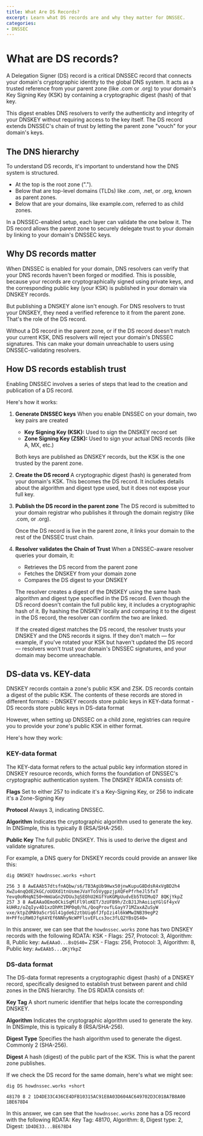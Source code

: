 ```yaml
---
title: What Are DS Records?
excerpt: Learn what DS records are and why they matter for DNSSEC.
categories:
- DNSSEC
---
```


# What are DS records?

A Delegation Signer (DS) record is a critical DNSSEC record that connects your domain's cryptographic identity to the global DNS system. It acts as a trusted reference from your parent zone (like .com or .org) to your domain's Key Signing Key (KSK) by containing a cryptographic digest (hash) of that key.

This digest enables DNS resolvers to verify the authenticity and integrity of your DNSKEY without requiring access to the key itself. The DS record extends DNSSEC's chain of trust by letting the parent zone "vouch" for your domain's keys.

## The DNS hierarchy

To understand DS records, it's important to understand how the DNS system is structured.

- At the top is the root zone (".").
- Below that are top-level domains (TLDs) like .com, .net, or .org, known as parent zones.
- Below that are your domains, like example.com, referred to as child zones.

In a DNSSEC-enabled setup, each layer can validate the one below it. The DS record allows the parent zone to securely delegate trust to your domain by linking to your domain's DNSSEC keys.

## Why DS records matter

When DNSSEC is enabled for your domain, DNS resolvers can verify that your DNS records haven't been forged or modified. This is possible, because your records are cryptographically signed using private keys, and the corresponding public key (your KSK) is published in your domain via DNSKEY records.

But publishing a DNSKEY alone isn't enough. For DNS resolvers to trust your DNSKEY, they need a verified reference to it from the parent zone. That's the role of the DS record.

Without a DS record in the parent zone, or if the DS record doesn't match your current KSK, DNS resolvers will reject your domain's DNSSEC signatures. This can make your domain unreachable to users using DNSSEC-validating resolvers.

## How DS records establish trust

Enabling DNSSEC involves a series of steps that lead to the creation and publication of a DS record. 

Here's how it works:

1. **Generate DNSSEC keys**
    When you enable DNSSEC on your domain, two key pairs are created
   
   - **Key Signing Key (KSK):** Used to sign the DNSKEY record set
   - **Zone Signing Key (ZSK):** Used to sign your actual DNS records (like A, MX, etc.)

    Both keys are published as DNSKEY records, but the KSK is the one trusted by the parent zone.

1. **Create the DS record**
    A cryptographic digest (hash) is generated from your domain's KSK. This becomes the DS record. It includes details about the algorithm and digest type used, but it does not expose your full key.

1. **Publish the DS record in the parent zone**
    The DS record is submitted to your domain registrar who publishes it through the domain registry (like .com, or .org).

    Once the DS record is live in the parent zone, it links your domain to the rest of the DNSSEC trust chain.

1. **Resolver validates the Chain of Trust**
    When a DNSSEC-aware resolver queries your domain, it:
    - Retrieves the DS record from the parent zone
    - Fetches the DNSKEY from your domain zone
    - Compares the DS digest to your DNSKEY


    The resolver creates a digest of the DNSKEY using the same hash algorithm and digest type specified in the DS record. Even though the DS record doesn't contain the full public key, it includes a cryptographic hash of it. By hashing the DNSKEY locally and comparing it to the digest in the DS record, the resolver can confirm the two are linked.

    If the created digest matches the DS record, the resolver trusts your DNSKEY and the DNS records it signs. If they don't match — for example, if you've rotated your KSK but haven't updated the DS record — resolvers won't trust your domain's DNSSEC signatures, and your domain may become unreachable.

## DS-data vs. KEY-data

DNSKEY records contain a zone's public KSK and ZSK. DS records contain a digest of the public KSK. The contents of these records are stored in different formats:
    - DNSKEY records store public keys in KEY-data format
    - DS records store public keys in DS-data format

However, when setting up DNSSEC on a child zone, registries can require you to provide your zone's public KSK in either format. 

Here's how they work:

### KEY-data format

The KEY-data format refers to the actual public key information stored in DNSKEY resource records, which forms the foundation of DNSSEC's cryptographic authentication system. 
The DNSKEY RDATA consists of:

**Flags**
    Set to either 257 to indicate it's a Key-Signing Key, or 256 to indicate it's a Zone-Signing Key

**Protocol**
    Always 3, indicating DNSSEC.

**Algorithm**
    Indicates the cryptographic algorithm used to generate the key. In DNSimple, this is typically 8 (RSA/SHA-256).

**Public Key**
    The full public DNSKEY. This is used to derive the digest and validate signatures.

For example, a DNS query for DNSKEY records could provide an answer like this:

```
dig DNSKEY howdnssec.works +short

256 3 8 AwEAAb57dtsfnAQbw/s6/TB3AgUb9Hwx50jnwKupuG8DdsR4xVgBD2h4 XwZu4nqQdE2kGC/oUOXd1tnUsmeJVaYTo5VygpzjpXQFePfrheJl5fxT Yevq0oRHqNI50+HmUaGn2VDUu3qSEOhU2KGfYoKGMpUudvEb5TUIMuQ7 8QKjYkpZ
257 3 8 AwEAAaOEmo0CkiSqMlFl9loKET/3zUFB9h/ZcBJ1JhAoiiqYGlGf4yxV kUHRz/oZqIyv4D1xzDhMtIMP0q0/hL/QoqProvfLGayY71MZaxAZuSyW vxe/ktpZdMA9a5crSGl41gde62ztbUiq6fJfpIzi4l6kWMwINB39egP2 H+PFfoiRW0JfqX4YEf6NNhyNcWPFlsvEFLcs3oc3fLQ2YBsQS40=
```

In this answer, we can see that the `howdnssec.works` zone has two DNSKEY records with the following RDATA:
KSK - Flags: 257, Protocol: 3, Algorithm: 8, Public key: `AwEAAaO...BsQS40=`
ZSK - Flags: 256, Protocol: 3, Algorithm: 8, Public key: `AwEAAb5...QKjYkpZ`

### DS-data format

The DS-data format represents a cryptographic digest (hash) of a DNSKEY record, specifically designed to establish trust between parent and child zones in the DNS hierarchy. The DS RDATA consists of:

**Key Tag**
    A short numeric identifier that helps locate the corresponding DNSKEY.

**Algorithm**
    Indicates the cryptographic algorithm used to generate the key. In DNSimple, this is typically 8 (RSA/SHA-256).

**Digest Type**
    Specifies the hash algorithm used to generate the digest. Commonly 2 (SHA-256).

**Digest**
    A hash (digest) of the public part of the KSK. This is what the parent zone publishes.

If we check the DS record for the same domain, here's what we might see:

```
dig DS howdnssec.works +short

48170 8 2 1D4DE33C436CE4DFB10315AC91E8A03D604AC649702D3C018A7B8A00 1BE678D4
```

In this answer, we can see that the `howdnssec.works` zone has a DS record with the following RDATA:
Key Tag: 48170, Algorithm: 8, Digest type: 2, Digest: `1D4DE33...BE678D4`
